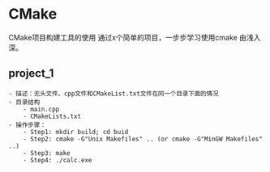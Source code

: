 # CMake
CMake项目构建工具的使用
通过x个简单的项目，一步步学习使用cmake
由浅入深。

## project_1
    - 描述：无头文件、cpp文件和CMakeList.txt文件在同一个目录下面的情况
    - 目录结构
        - main.cpp
        - CMakeLists.txt
    - 操作步骤：
        - Step1: mkdir build; cd buid
        - Step2: cmake -G"Unix Makefiles" .. (or cmake -G"MinGW Makefiles" ..)
        - Step3: make
        - Step4: ./calc.exe